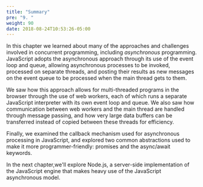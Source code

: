 ```yaml
---
title: "Summary"
pre: "9. "
weight: 90
date: 2018-08-24T10:53:26-05:00
---
```

In this chapter we learned about many of the approaches and challenges involved in concurrent programming, including _asynchronous_ programming.  JavaScript adopts the asynchronous approach through its use of the event loop and queue, allowing asynchronous processes to be invoked, processed on separate threads, and posting their results as new messages on the event queue to be processed when the main thread gets to them.

We saw how this approach allows for multi-threaded programs in the browser through the use of web workers, each of which runs a separate JavaScript interpreter with its own event loop and queue.  We also saw how communication between web workers and the main thread are handled through message passing, and how very large data buffers can be transferred instead of copied between these threads for efficiency.

Finally, we examined the callback mechanism used for asynchronous processing in JavaScript, and explored two common abstractions used to make it more programmer-friendly: promises and the async/await keywords.  

In the next chapter,we'll explore Node.js, a server-side implementation of the JavaScript engine that makes heavy use of the JavaScript asynchronous model.